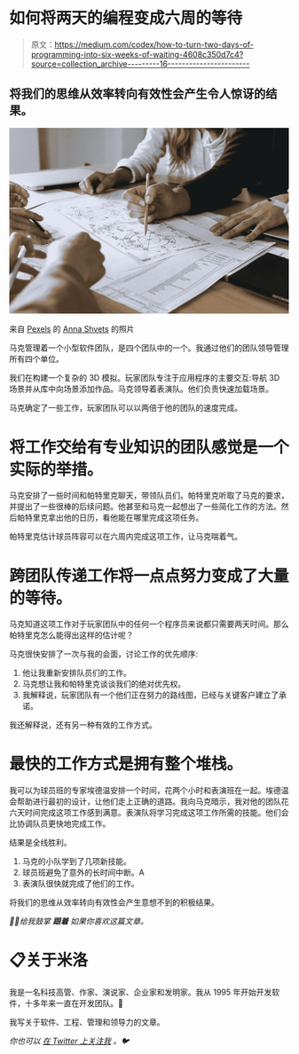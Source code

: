 # 如何将两天的编程变成六周的等待

> 原文：<https://medium.com/codex/how-to-turn-two-days-of-programming-into-six-weeks-of-waiting-4608c350d7c4?source=collection_archive---------16----------------------->

## 将我们的思维从效率转向有效性会产生令人惊讶的结果。

![](img/7660fc35c0d03ede145cfb5741e0128a.png)

来自 [Pexels](https://www.pexels.com/photo/businesspeople-preparing-schemes-on-papers-at-table-5324973/?utm_content=attributionCopyText&utm_medium=referral&utm_source=pexels) 的 [Anna Shvets](https://www.pexels.com/@shvetsa?utm_content=attributionCopyText&utm_medium=referral&utm_source=pexels) 的照片

马克管理着一个小型软件团队，是四个团队中的一个。我通过他们的团队领导管理所有四个单位。

我们在构建一个复杂的 3D 模拟。玩家团队专注于应用程序的主要交互:导航 3D 场景并从库中向场景添加作品。马克领导着表演队。他们负责快速加载场景。

马克确定了一些工作，玩家团队可以以两倍于他的团队的速度完成。

# 将工作交给有专业知识的团队感觉是一个实际的举措。

马克安排了一些时间和帕特里克聊天，带领队员们。帕特里克听取了马克的要求，并提出了一些很棒的后续问题。他甚至和马克一起想出了一些简化工作的方法。然后帕特里克拿出他的日历，看他能在哪里完成这项任务。

帕特里克估计球员阵容可以在六周内完成这项工作，让马克喘着气。

# 跨团队传递工作将一点点努力变成了大量的等待。

马克知道这项工作对于玩家团队中的任何一个程序员来说都只需要两天时间。那么帕特里克怎么能得出这样的估计呢？

马克很快安排了一次与我的会面，讨论工作的优先顺序:

1.  他让我重新安排队员们的工作。
2.  马克想让我和帕特里克谈谈我们的绝对优先权。
3.  我解释说，玩家团队有一个他们正在努力的路线图，已经与关键客户建立了承诺。

我还解释说，还有另一种有效的工作方式。

# 最快的工作方式是拥有整个堆栈。

我可以为球员班的专家埃德温安排一个时间，花两个小时和表演班在一起。埃德温会帮助进行最初的设计，让他们走上正确的道路。我向马克暗示，我对他的团队花六天时间完成这项工作感到满意。表演队将学习完成这项工作所需的技能。他们会比协调队员更快地完成工作。

结果是全线胜利。

1.  马克的小队学到了几项新技能。
2.  球员班避免了意外的长时间中断。A
3.  表演队很快就完成了他们的工作。

将我们的思维从效率转向有效性会产生意想不到的积极结果。

*👏🏻给我鼓掌* ***跟着*** *如果你喜欢这篇文章。*

# 📋关于米洛

我是一名科技高管、作家、演说家、企业家和发明家。我从 1995 年开始开发软件，十多年来一直在开发团队。🚀

我写关于软件、工程、管理和领导力的文章。

*你也可以* [*在 Twitter 上关注我*](https://twitter.com/milotodorovich) *。🐦*